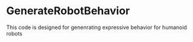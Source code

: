 # GenerateRobotBehavior
This code is designed for genenrating expressive behavior for humanoid robots
